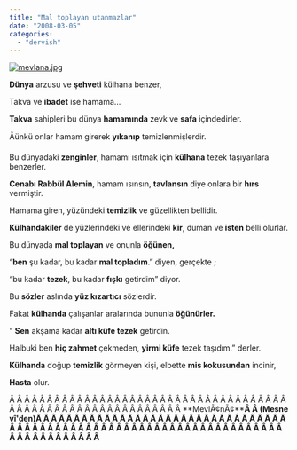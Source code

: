 ```yaml
---
title: "Mal toplayan utanmazlar"
date: "2008-03-05"
categories: 
  - "dervish"
---
```


[![mevlana.jpg](/uploads/2008/03/mevlana-6.jpg)](/uploads/2008/03/mevlana-6.jpg "mevlana.jpg")

**Dünya** arzusu ve **şehveti** külhana benzer,

Takva ve **ibadet** ise hamama...

**Takva** sahipleri bu dünya **hamamında** zevk ve **safa** içindedirler.

Ãünkü onlar hamam girerek **yıkanıp** temizlenmişlerdir.

Bu dünyadaki **zenginler**, hamamı ısıtmak için **külhana** tezek taşıyanlara benzerler.

**Cenabı Rabbül Alemin**, hamam ısınsın, **tavlansın** diye onlara bir **hırs** vermiştir.

Hamama giren, yüzündeki **temizlik** ve güzellikten bellidir.

**Külhandakiler** de yüzlerindeki ve ellerindeki **kir**, duman ve **isten** belli olurlar.

Bu dünyada **mal toplayan** ve onunla **öğünen,**

“**ben** şu kadar, bu kadar **mal topladım**.” diyen, gerçekte ;

“bu kadar **tezek**, bu kadar **fışkı** getirdim” diyor.

Bu **sözler** aslında **yüz kızartıcı** sözlerdir.

Fakat **külhanda** çalışanlar aralarında bununla **öğünürler.**

“ **Sen** akşama kadar **altı küfe tezek** getirdin.

Halbuki ben **hiç zahmet** çekmeden, **yirmi küfe** tezek taşıdım.” derler.

**Külhanda** doğup **temizlik** görmeyen kişi, elbette **mis kokusundan** incinir,

**Hasta** olur.

Â Â Â Â Â Â Â Â Â Â Â Â Â Â Â Â Â Â Â Â Â Â Â Â Â Â Â Â Â Â Â Â Â Â Â Â Â Â Â Â Â Â Â Â Â Â Â Â Â Â Â Â Â Â Â Â Â Â Â Â **MevlÃ¢nÃ¢****Â Â (**Mesnevî'den**)Â Â Â Â Â Â Â Â Â Â Â Â Â Â Â Â Â Â Â Â Â Â Â Â Â Â Â Â Â Â Â Â Â Â Â Â Â Â Â Â Â Â Â Â Â Â Â Â Â Â Â Â Â Â Â Â Â Â Â Â Â Â Â Â Â Â Â Â Â Â Â Â** **Â Â Â Â Â Â Â Â Â**

